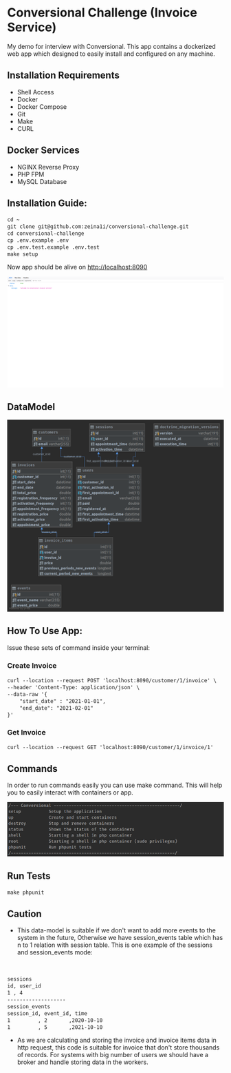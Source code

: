 # Conversional Challenge (Invoice Service)

My demo for interview with Conversional. This app contains a dockerized web app which designed to easily install and configured on any machine.

## Installation Requirements
* Shell Access
* Docker
* Docker Compose
* Git
* Make
* CURL

## Docker Services
* NGINX Reverse Proxy
* PHP FPM
* MySQL Database

## Installation Guide:
```
cd ~
git clone git@github.com:zeina1i/conversional-challenge.git
cd conversional-challenge
cp .env.example .env
cp .env.test.example .env.test
make setup
```
Now app should be alive on [http://localhost:8090](http://localhost:8090)
<p align="center"><img src="./conversioan-screenshot.png"></p>

## DataModel
<p align="center"><img src="./conversional-data-model.png"></p>

## How To Use App:
Issue these sets of command inside your terminal:
### Create Invoice
```
curl --location --request POST 'localhost:8090/customer/1/invoice' \
--header 'Content-Type: application/json' \
--data-raw '{
    "start_date" : "2021-01-01",
    "end_date": "2021-02-01"
}'
```

### Get Invoice
```
curl --location --request GET 'localhost:8090/customer/1/invoice/1'
```

## Commands
In order to run commands easily you can use make command. This will help you to easily interact with containers or app.
<p align="center"><img src="./commands-list.png"></p>

## Run Tests
```
make phpunit
```

## Caution
* This data-model is suitable if we don't want to add more events to the system in the future,
Otherwise we have session_events table which has n to 1 relation with session table.
This is one example of the sessions and session_events mode:
<br />

```
sessions
id, user_id
1 , 4
-------------------
session_events
session_id, event_id, time
1         , 2       ,2020-10-10
1         , 5       ,2021-10-10
```

* As we are calculating and storing the invoice and invoice items data in http request, this code is suitable for invoice that don't store thousands of records.
For systems with big number of users we should have a broker and handle storing data in the workers.